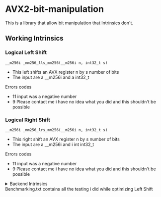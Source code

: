 # AVX2-bit-manipulation
This is a library that allow bit manipulation that Intrinsics don't.

## Working Intrinsics
###	Logical Left Shift
```
__m256i _mm256_lls_mm256(__m256i n, int32_t s)
```

- This left shifts an AVX register n by s number of bits
- The input are a __m256i and a int32_t

Errors codes
- 11 input was a negative number
- 9 Please contact me i have no idea what you did and this shouldn't be possible

###	Logical Right Shift
```
__m256i _mm256_lrs_mm256(__m256i n, int32_t s)
```
- This right shift an AVX register n by s number of bits
- The input are a __m256i and i int int32_t

Errors codes
- 11 input was a negative number
- 9 Please contact me i have no idea what you did and this shouldn't be possible

<details><summary>Backend Intrinsics</summary>

## Backend Intrinsics
###	Logical Left Shift
```
_mm256_lls_mm256_helper(__m256i n, int32_t s)
```
- This left shifts an AVX register n by s number of bits up to 64
- The input are a __m256i and a int32_t

```
_mm256_lls_64(__m256i n)
```
- This left shifts an AVX register n by 64 bits
- The input is a __m256i
```
_mm256_lls_128(__m256i n)
```
- This left shifts an AVX register n by 128 bits
- The input is a __m256i
```
_mm256_lls_192(__m256i n)
```
- This left shifts an AVX register n by 192 bits
- The input is a __m256i


###	Logical Right Shift
```
_mm256_lrs_mm256_helper(__m256i n, int32_t s)
```
- This right shifts an AVX register n by s number of bits up to 64
- The input are a __m256i and a int32_t
```
_mm256_lrs_64(__m256i n)
```
- This right shifts an AVX register n by 64 bits
- The input is a __m256i
```
_mm256_lrs_128(__m256i n)
```
- This right shifts an AVX register n by 128 bits
- The input is a __m256i
```
_mm256_lrs_192(__m256i n)
```
- This right shifts an AVX register n by 192 bits
- The input is a __m256i
</details>
Benchmarking.txt contains all the testing i did while optimizing Left Shift